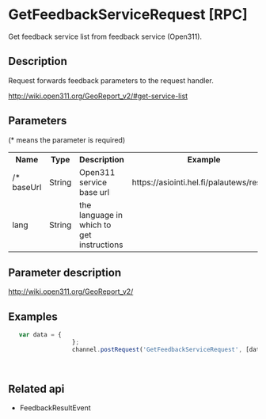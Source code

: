 # GetFeedbackServiceRequest [RPC]

Get feedback service list  from feedback service (Open311).

## Description

Request forwards feedback parameters to the request handler.

http://wiki.open311.org/GeoReport_v2/#get-service-list

## Parameters

(* means the parameter is required)

<table class="table">
<tr>
  <th> Name</th><th> Type</th><th> Description</th><th> Example</th><th> Details</th>
</tr>
<tr>
  <td>/* baseUrl </td><td> String </td><td> Open311 service base url</td><td>https://asiointi.hel.fi/palautews/rest/v1 </td><td> </td>
</tr>
  <td> lang </td><td> String </td><td> the language in which to get instructions </td><td> </td><td> </td>
</tr>
</table>


## Parameter description

http://wiki.open311.org/GeoReport_v2/


## Examples

```javascript
   var data = {                 
                  };
                  channel.postRequest('GetFeedbackServiceRequest', [data]);
                  
            
```

## Related api

- FeedbackResultEvent